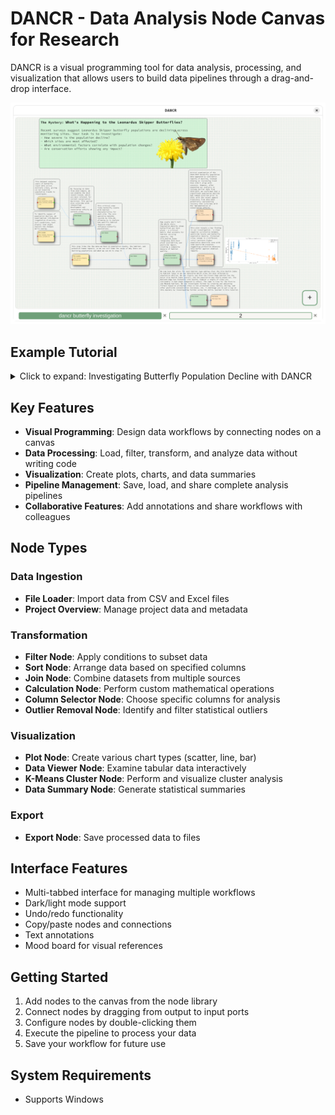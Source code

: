# DANCR - Data Analysis Node Canvas for Research

DANCR is a visual programming tool for data analysis, processing, and visualization that allows users to build data pipelines through a drag-and-drop interface.

![DANCR's visual programming interface with an example workflow](images/pipeline_overview.png)

## Example Tutorial

<details>
<summary>Click to expand: Investigating Butterfly Population Decline with DANCR</summary>

# Investigating Butterfly Population Decline with DANCR: A Step-by-Step Guide

## If you wish to skip this tutorial and want to just run the finished pipeline:
- Download the DANCR.exe and "dancr butterfly investigation.zip"
- Install and Open DANCR
- Click the floating action button (FAB) in the bottom right corner of the canvas and navigate to "File Operations"
- Select "Import Package Pipeline (.zip)" and select "dancr butterfly investigation.zip"
- Execute pipeline by right clicking the canvas and selecting "Execute Pipeline" or via the FAB

<!-- 
SCREENSHOT SUGGESTION:
Add a screenshot of the DANCR interface with the imported pipeline.
Caption: DANCR with the pre-packaged butterfly investigation pipeline loaded
-->

## The Mystery: What's Happening to the Leonardus Skipper Butterflies?

Recent surveys suggest Leonardus Skipper butterfly populations are declining across monitoring sites. Your task is to investigate:
- How severe is the population decline?
- Which sites are most affected?
- What environmental factors correlate with population changes?
- Are conservation efforts showing any impact?

Let's use DANCR to find answers in the data.

## Step 1: Starting Your Investigation

1. Launch DANCR after installing the DANCR.exe
2. You'll see a blank canvas workspace - this will be your investigation board
3. Download the following files:
- "leonardus_population_surveys_sample.csv"
- "habitat_characteristics_sample.csv"
- "human_impacts_sample.csv"

![Starting Canvas](images/blank_canvas.png)

## Step 2: Gathering the Evidence (Loading Data)

1. Right-click on the canvas and select "File Loader Node" 
2. Double-click on the new node
3. Navigate to and select "leonardus_population_surveys_sample.csv"
4. When the column selection dialog appears, leave all columns checked
5. Click "OK"

**Why this step matters:** This dataset contains years of butterfly count data across multiple sites, giving us our baseline population trends to investigate.

6. Create a second File Loader Node
7. Load "habitat_characteristics_sample.csv"
8. Keep all columns

**Why this step matters:** To identify causes of population decline, we need habitat information (vegetation diversity, soil conditions, host plants) that might explain the changes we're seeing.

<!-- 
SCREENSHOT SUGGESTION:
Add a screenshot showing the canvas with the two File Loader nodes.
Caption: Initial data loading setup with population and habitat data nodes
-->

## Step 3: Focusing on Recent Trends

1. Right-click and add a "Filter Node"
2. Connect the green output port of the population surveys node to the blue input port of the Filter Node
3. Double-click on the Filter Node
4. Create a filter:
   - Select "Year" column
   - Choose ">=" operator
   - Enter "2020" as the value
5. Click "Ok"

**Why this step matters:** By focusing on data from 2020 onward, we can examine the most recent trends, which are most relevant for current conservation decisions. This period also coincides with intensified development and restoration efforts at certain sites.

![initial filter condition](images/filter_condition1.png)

## Step 4: Connecting Population and Habitat Data

1. Right-click and add a "Join Node"
2. Connect the red output port of the Filter Node to the blue input port of the Join Node
3. Connect the green output port of the habitat data node to the blue input port of the Join Node
4. Double-click on the Join Node
5. When prompted, select "Full Outer Join"

**Why this step matters:** This critical step links butterfly counts with habitat characteristics for each site. The join operation matches records by Site_ID, allowing us to analyze how specific habitat features might influence butterfly populations.

<!-- 
SCREENSHOT SUGGESTION:
Add a screenshot showing how to connect nodes using the ports.
Caption: Connecting nodes to join population and habitat datasets
-->

## Step 5: Connecting Population and Habitat Data

1. Add a File Loader node and load "human_impacts_sample.csv"
2. Keep all columns
3. Right-click and add a "Join Node"
4. Connect the green output port of the Human Impacts Node to the blue input port of the Join Node
5. Connect the red output port of the previous join node that joined the population surveys with the habitat characteristics to the blue input port of the join node connecting with the human impacts node
6. Double-click on the Join Node
7. When prompted, select "Full Outer Join"

**Why this step matters:** This step links the the data we have on population counts, the habitat, and potential human impacts, so we can nail down the cause of why there are declining populations and what we can do to stop it

<!-- 
SCREENSHOT SUGGESTION:
Add a screenshot of the workflow with all data sources connected through join nodes.
Caption: Complete data integration workflow connecting all three datasets
-->

## Step 6: Calculating Key Indicators

1. Right-click and add a "Calculation Node"
2. Connect the red output port of the second Join Node to the blue input port of the Calculation Node
3. Double-click on the Calculation Node
4. Click "Create New Formula"
5. Set up your first calculation:
   - Formula Name: "Population_Density"
   - Formula: "`Count`/`Host_Plant_Abundance`"
6. Create a second calculation:
   - Formula Name: "Site_Health_Index"
   - Formula: "(`Count` / `Host_Plant_Abundance`) * (100 - `Pesticide_Concentration`)"
7. Check "Retain non-calculated columns"
8. Click "OK"

**Why this step matters:** Raw counts don't tell the whole story. Population_Density shows butterflies per host plant - a critical metric that accounts for habitat carrying capacity. The Site_Health_Index integrates both host plant availability and pesticide impact, creating a composite measure of habitat quality.

<!-- 
SCREENSHOT SUGGESTION:
Add a screenshot of the Calculation Node configuration dialog.
Caption: Creating custom formulas in the Calculation Node to derive key ecological indicators
-->

## Step 7: Visualizing Population Decline

1. Right-click and add a "Plot Node"
2. Connect the red output port of the Calculation Node to the blue input port
3. Double-click on the Plot Node
4. Configure the plot:
   - Plot Type: Time Series
   - X-axis: "Time"
   - Y-axis: "Count"
   - Title: "Butterfly Population Trends (2020-2023)"
5. Click "Ok"
6. Choose "Survey_Date" for the Date Column
7. Add the "Count" column for the y-axis column
8. Click "Ok"

It shows the population actually increasing? This is strange? Let's adjust the filter data to show data from 2018-2023.

Now we can see that there was a strong population count previous to 2020 but had a sharp decline between 2020 and 2021.

<!-- 
SCREENSHOT SUGGESTION:
Add a screenshot of the time series visualization showing the population decline.
Caption: Time series plot revealing the butterfly population decline between 2018-2023
-->

**Why this step matters:** Initial examination of the 2020-2023 butterfly population data appeared to contradict reports of decline, instead showing an increasing trend that didn't align with concerns. However, after expanding our analysis to include earlier data from 2018-2019, we confirmed that a significant population decline had indeed occurred prior to 2020, with the recent upward trajectory from 2021-2023 potentially representing recovery that coincides with the implementation of conservation efforts.

## Step 8: Uncovering Environmental Correlations

1. Add another Plot Node
2. Connect it to the Calculation Node
3. Configure:
   - Plot Type: Scatter
   - X-axis: "Pesticide Concentration"
   - Y-axis: "Population Density"
   - Title: "Impact of Pesticides on Population Density"
4. Click "Ok"
5. Choose "Pesticide_Concentration" for the x axis
6. Choose "Population_Density" for the y axis
7. Color by ""Protected_Status"
8. Click "Show Best Fit Line"
9. Click "Ok"

**Why this step matters:** This plot reveals a key finding in our investigation - a clear negative correlation between pesticide levels and butterfly population density. Protected sites (shown in a different color) maintain higher population densities even with some pesticide presence, suggesting protective measures help buffer against chemical impacts.

<!-- 
SCREENSHOT SUGGESTION:
Add a screenshot of the scatter plot showing the correlation between pesticide levels and population density.
Caption: Scatter plot revealing how pesticide concentration negatively affects butterfly population density
-->

## Step 9: Uncovering Environmental Correlations

1. Add another Plot Node
2. Connect it to the Calculation Node
3. Configure:
   - Plot Type: Bar
   - X-axis: "Site"
   - Y-axis: "Health Index"
   - Title: "Site Health Index by Location"
4. Click "Ok"
5. Choose "Site_ID" for the x axis
6. Add "Site_Health_Index" for the y axis
7. Click "Ok"

This is a lot all at once for a single chart.

8. Click to select the connection between the calculation node and the bar plot node and press delete when highlighted
9. Add a Filter node and connect the calculation node to the new filter node
   - Filter by "Habitat_Type"
   - Set operator to "="
   - Select "Prairie"
10. Select the filter node and copy and paste via "Ctrl+C" and "Ctrl+V" or via the right click dialog menu.
11. Select "Forest Edge" as the habitat type. Repeat for the remaining two filters and habitat types.
12. Copy the bar plot node and paste three more times (for each habitat filter)
13. Adjust the bar plot node titles according to their habitat filters

<!-- 
SCREENSHOT SUGGESTION:
Add a screenshot showing the multiple bar charts by habitat type.
Caption: Separate bar charts showing Site Health Index for different habitat types
-->

**Why this step matters:** We now have Bar plots for each habitat type making clear the Site Health Index by Habitat Types so we can determine which sites are most affected by population decline. We can clearly see that the Forest Edge habitat has the worst Site Health Index overall, and the population was nearly wiped out. The Wetland Edge has fantastic site health, however a couple of sites are noticeably in bad shape compared to others. The same is true for the Prairie and Meadow habitats. We can investigate further by creating and adjusting filters based on protected sites vs non protected sites, before, during, and after pesticide concentration increases, etc. I challenge you to put a cap on this mystery by investigating further using the skills learned in this tutorial

## Step 10: Saving Your Investigation Workflow

1. Click the floating action button (FAB) in the bottom right corner and navigate to "File Operations" to save your pipeline as a .json or as a .zip file if you wish to export the entire pipeline (files and all) to another computer or to share with somebody else.
2. You can load previously saved files by going to "File Operations" and selecting "Load Pipeline (.json)" or "Import Package Pipeline (.zip)"

<!-- 
SCREENSHOT SUGGESTION:
Add a screenshot of the complete workflow with all nodes connected.
Caption: Complete DANCR workflow for the butterfly population investigation
-->
</details>

## Key Features

- **Visual Programming**: Design data workflows by connecting nodes on a canvas
- **Data Processing**: Load, filter, transform, and analyze data without writing code
- **Visualization**: Create plots, charts, and data summaries
- **Pipeline Management**: Save, load, and share complete analysis pipelines
- **Collaborative Features**: Add annotations and share workflows with colleagues

## Node Types

### Data Ingestion
- **File Loader**: Import data from CSV and Excel files
- **Project Overview**: Manage project data and metadata

### Transformation
- **Filter Node**: Apply conditions to subset data
- **Sort Node**: Arrange data based on specified columns
- **Join Node**: Combine datasets from multiple sources
- **Calculation Node**: Perform custom mathematical operations
- **Column Selector Node**: Choose specific columns for analysis
- **Outlier Removal Node**: Identify and filter statistical outliers

### Visualization
- **Plot Node**: Create various chart types (scatter, line, bar)
- **Data Viewer Node**: Examine tabular data interactively
- **K-Means Cluster Node**: Perform and visualize cluster analysis
- **Data Summary Node**: Generate statistical summaries

### Export
- **Export Node**: Save processed data to files

## Interface Features

- Multi-tabbed interface for managing multiple workflows
- Dark/light mode support
- Undo/redo functionality
- Copy/paste nodes and connections
- Text annotations
- Mood board for visual references

## Getting Started

1. Add nodes to the canvas from the node library
2. Connect nodes by dragging from output to input ports
3. Configure nodes by double-clicking them
4. Execute the pipeline to process your data
5. Save your workflow for future use

## System Requirements

- Supports Windows


